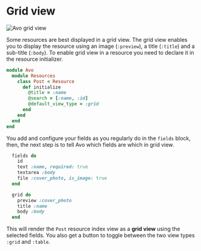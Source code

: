 # Grid view

<img :src="$withBase('/assets/img/grid-view.jpg')" alt="Avo grid view" class="border" />

Some resources are best displayed in a grid view. The grid view enables you to display the resource using an image (`:preview`), a title (`:title`) and a sub-title (`:body`).
To enable grid view in a resource you need to declare it in the resource initializer.

```ruby
module Avo
  module Resources
    class Post < Resource
      def initialize
        @title = :name
        @search = [:name, :id]
        @default_view_type = :grid
      end
    end
  end
end
```

You add and configure your fields as you regularly do in the `fields` block, then, the next step is to tell Avo which fields are which in grid view.

```ruby
  fields do
    id
    text :name, required: true
    textarea :body
    file :cover_photo, is_image: true
  end

  grid do
    preview :cover_photo
    title :name
    body :body
  end
```

This will render the `Post` resource index view as a **grid view** using the selected fields. You also get a button to toggle between the two view types `:grid` and `:table`.